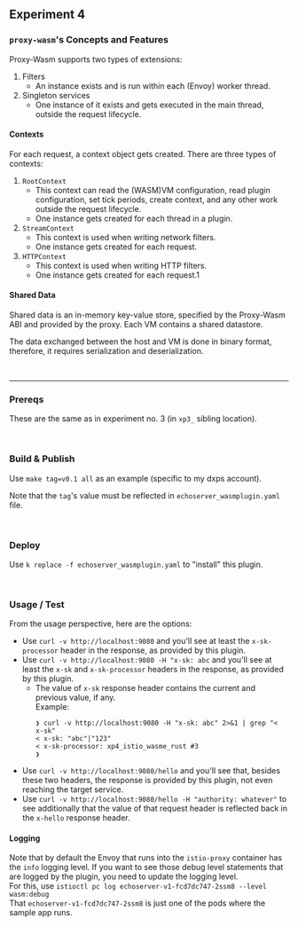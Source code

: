 ## Experiment 4

### `proxy-wasm`'s Concepts and Features

Proxy-Wasm supports two types of extensions:
1. Filters
   - An instance exists and is run within each (Envoy) worker thread.
2. Singleton services
   - One instance of it exists and gets executed in the main thread, outside the request lifecycle.

#### Contexts

For each request, a context object gets created. There are three types of contexts:
1. `RootContext`
   - This context can read the (WASM)VM configuration, read plugin configuration, set tick periods, create context, and any other work outside the request lifecycle.
   - One instance gets created for each thread in a plugin.
2. `StreamContext`
   - This context is used when writing network filters.
   - One instance gets created for each request.
3. `HTTPContext`
   - This context is used when writing HTTP filters.
   - One instance gets created for each request.1

#### Shared Data

Shared data is an in-memory key-value store, specified by the Proxy-Wasm ABI and provided by the proxy. Each VM contains a shared datastore.

The data exchanged between the host and VM is done in binary format, therefore, it requires serialization and deserialization.

<br/>

---

### Prereqs

These are the same as in experiment no. 3 (in `xp3_` sibling location).

<br/>

### Build & Publish

Use `make tag=v0.1 all` as an example (specific to my dxps account).

Note that the `tag`'s value must be reflected in `echoserver_wasmplugin.yaml` file.

<br/>

### Deploy

Use `k replace -f echoserver_wasmplugin.yaml` to "install" this plugin.

<br/>

### Usage / Test

From the usage perspective, here are the options:
- Use `curl -v http://localhost:9080` and you'll see at least the `x-sk-processor` header in the response, as provided by this plugin.
- Use `curl -v http://localhost:9080 -H "x-sk: abc` and you'll see at least the `x-sk` and `x-sk-processor` headers in the response, as provided by this plugin.
  - The value of `x-sk` response header contains the current and previous value, if any.<br/>
    Example:
    ```shell
    ❯ curl -v http://localhost:9080 -H "x-sk: abc" 2>&1 | grep "< x-sk"
    < x-sk: "abc"|"123"
    < x-sk-processor: xp4_istio_wasme_rust #3
    ❯
    ```
- Use `curl -v http://localhost:9080/hello` and you'll see that, besides these two headers, the response is provided by this plugin, not even reaching the target service.
- Use `curl -v http://localhost:9080/hello -H "authority: whatever"` to see additionally that the value of that request header is reflected back in the `x-hello` response header.

#### Logging

Note that by default the Envoy that runs into the `istio-proxy` container has the `info` logging level. If you want to see those debug level statements that are logged by the plugin, you need to update the logging level.<br/>
For this, use `istioctl pc log echoserver-v1-fcd7dc747-2ssm8 --level wasm:debug`<br/>
That `echoserver-v1-fcd7dc747-2ssm8` is just one of the pods where the sample app runs.

<br/>

